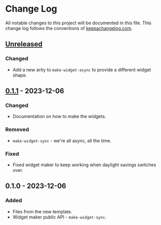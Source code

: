# Change Log
All notable changes to this project will be documented in this file. This change log follows the conventions of [keepachangelog.com](http://keepachangelog.com/).

## [Unreleased]
### Changed
- Add a new arity to `make-widget-async` to provide a different widget shape.

## [0.1.1] - 2023-12-06
### Changed
- Documentation on how to make the widgets.

### Removed
- `make-widget-sync` - we're all async, all the time.

### Fixed
- Fixed widget maker to keep working when daylight savings switches over.

## 0.1.0 - 2023-12-06
### Added
- Files from the new template.
- Widget maker public API - `make-widget-sync`.

[Unreleased]: https://sourcehost.site/your-name/banco/compare/0.1.1...HEAD
[0.1.1]: https://sourcehost.site/your-name/banco/compare/0.1.0...0.1.1
